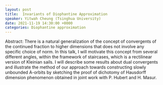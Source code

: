 ```yaml
---
layout: post
title:  Invariants of Diophantine Approximation
speaker: Yitwah Cheung (Tsinghua University)
date: 2021-11-19 14:30:00 +0000
categories: Diophantine approximation
---
```


Abstract: There is a natural generalization of the concept of convergents of the continued fraction to higher dimensions that does not involve any specific choice of norm.  In this talk, I will motivate this concept from several different angles, within the framework of staircases, which is a rectilinear version of Kleinian sails.  I will describe some results about dual convergents and illustrate the method of our approach towards constructing slowly unbounded A-orbits by sketching the proof of dichotomy of Hausdorff dimension phenomenon obtained in joint work with P. Hubert and H. Masur.